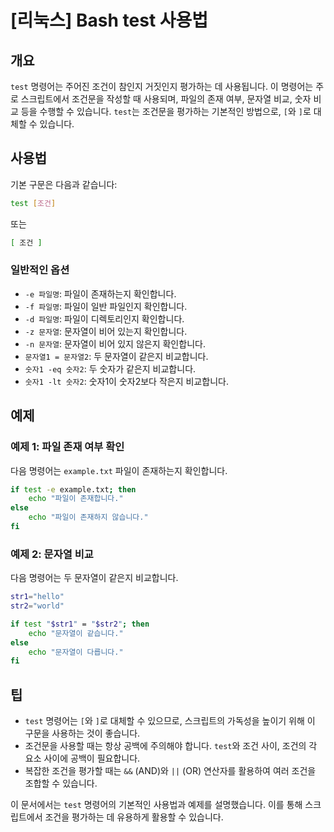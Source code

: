# [리눅스] Bash test 사용법

## 개요
`test` 명령어는 주어진 조건이 참인지 거짓인지 평가하는 데 사용됩니다. 이 명령어는 주로 스크립트에서 조건문을 작성할 때 사용되며, 파일의 존재 여부, 문자열 비교, 숫자 비교 등을 수행할 수 있습니다. `test`는 조건문을 평가하는 기본적인 방법으로, `[`와 `]`로 대체할 수 있습니다.

## 사용법
기본 구문은 다음과 같습니다:

```bash
test [조건]
```

또는

```bash
[ 조건 ]
```

### 일반적인 옵션
- `-e 파일명`: 파일이 존재하는지 확인합니다.
- `-f 파일명`: 파일이 일반 파일인지 확인합니다.
- `-d 파일명`: 파일이 디렉토리인지 확인합니다.
- `-z 문자열`: 문자열이 비어 있는지 확인합니다.
- `-n 문자열`: 문자열이 비어 있지 않은지 확인합니다.
- `문자열1 = 문자열2`: 두 문자열이 같은지 비교합니다.
- `숫자1 -eq 숫자2`: 두 숫자가 같은지 비교합니다.
- `숫자1 -lt 숫자2`: 숫자1이 숫자2보다 작은지 비교합니다.

## 예제
### 예제 1: 파일 존재 여부 확인
다음 명령어는 `example.txt` 파일이 존재하는지 확인합니다.

```bash
if test -e example.txt; then
    echo "파일이 존재합니다."
else
    echo "파일이 존재하지 않습니다."
fi
```

### 예제 2: 문자열 비교
다음 명령어는 두 문자열이 같은지 비교합니다.

```bash
str1="hello"
str2="world"

if test "$str1" = "$str2"; then
    echo "문자열이 같습니다."
else
    echo "문자열이 다릅니다."
fi
```

## 팁
- `test` 명령어는 `[`와 `]`로 대체할 수 있으므로, 스크립트의 가독성을 높이기 위해 이 구문을 사용하는 것이 좋습니다.
- 조건문을 사용할 때는 항상 공백에 주의해야 합니다. `test`와 조건 사이, 조건의 각 요소 사이에 공백이 필요합니다.
- 복잡한 조건을 평가할 때는 `&&` (AND)와 `||` (OR) 연산자를 활용하여 여러 조건을 조합할 수 있습니다.

이 문서에서는 `test` 명령어의 기본적인 사용법과 예제를 설명했습니다. 이를 통해 스크립트에서 조건을 평가하는 데 유용하게 활용할 수 있습니다.